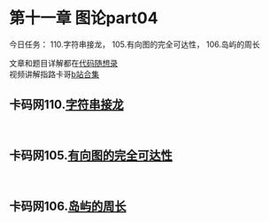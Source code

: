 # 第十一章 图论part04

今日任务： 110.字符串接龙， 105.有向图的完全可达性， 106.岛屿的周长

文章和题目详解都在[代码随想录](https://programmercarl.com/)  
视频讲解指路卡哥[b站合集](https://space.bilibili.com/525438321/channel/collectiondetail?sid=180037)

## 卡码网110.[字符串接龙]()
```python
   
```

## 卡码网105.[有向图的完全可达性]()
```python
   
```

## 卡码网106.[岛屿的周长]()
```python
   
```